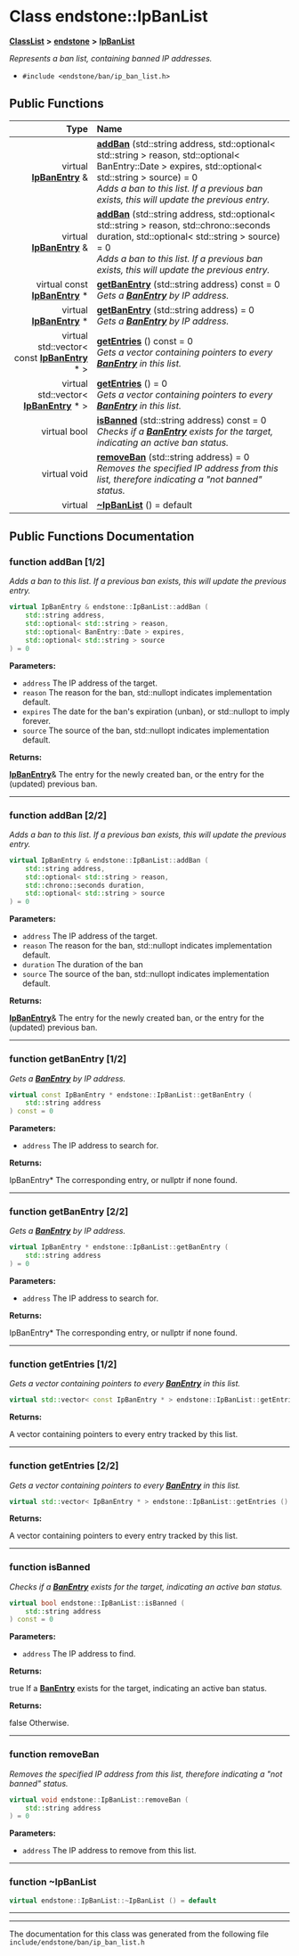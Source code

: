 

# Class endstone::IpBanList



[**ClassList**](annotated.md) **>** [**endstone**](namespaceendstone.md) **>** [**IpBanList**](classendstone_1_1IpBanList.md)



_Represents a ban list, containing banned IP addresses._ 

* `#include <endstone/ban/ip_ban_list.h>`





































## Public Functions

| Type | Name |
| ---: | :--- |
| virtual [**IpBanEntry**](classendstone_1_1IpBanEntry.md) & | [**addBan**](#function-addban-12) (std::string address, std::optional&lt; std::string &gt; reason, std::optional&lt; BanEntry::Date &gt; expires, std::optional&lt; std::string &gt; source) = 0<br>_Adds a ban to this list. If a previous ban exists, this will update the previous entry._  |
| virtual [**IpBanEntry**](classendstone_1_1IpBanEntry.md) & | [**addBan**](#function-addban-22) (std::string address, std::optional&lt; std::string &gt; reason, std::chrono::seconds duration, std::optional&lt; std::string &gt; source) = 0<br>_Adds a ban to this list. If a previous ban exists, this will update the previous entry._  |
| virtual const [**IpBanEntry**](classendstone_1_1IpBanEntry.md) \* | [**getBanEntry**](#function-getbanentry-12) (std::string address) const = 0<br>_Gets a_ [_**BanEntry**_](classendstone_1_1BanEntry.md) _by IP address._ |
| virtual [**IpBanEntry**](classendstone_1_1IpBanEntry.md) \* | [**getBanEntry**](#function-getbanentry-22) (std::string address) = 0<br>_Gets a_ [_**BanEntry**_](classendstone_1_1BanEntry.md) _by IP address._ |
| virtual std::vector&lt; const [**IpBanEntry**](classendstone_1_1IpBanEntry.md) \* &gt; | [**getEntries**](#function-getentries-12) () const = 0<br>_Gets a vector containing pointers to every_ [_**BanEntry**_](classendstone_1_1BanEntry.md) _in this list._ |
| virtual std::vector&lt; [**IpBanEntry**](classendstone_1_1IpBanEntry.md) \* &gt; | [**getEntries**](#function-getentries-22) () = 0<br>_Gets a vector containing pointers to every_ [_**BanEntry**_](classendstone_1_1BanEntry.md) _in this list._ |
| virtual bool | [**isBanned**](#function-isbanned) (std::string address) const = 0<br>_Checks if a_ [_**BanEntry**_](classendstone_1_1BanEntry.md) _exists for the target, indicating an active ban status._ |
| virtual void | [**removeBan**](#function-removeban) (std::string address) = 0<br>_Removes the specified IP address from this list, therefore indicating a "not banned" status._  |
| virtual  | [**~IpBanList**](#function-ipbanlist) () = default<br> |




























## Public Functions Documentation




### function addBan [1/2]

_Adds a ban to this list. If a previous ban exists, this will update the previous entry._ 
```C++
virtual IpBanEntry & endstone::IpBanList::addBan (
    std::string address,
    std::optional< std::string > reason,
    std::optional< BanEntry::Date > expires,
    std::optional< std::string > source
) = 0
```





**Parameters:**


* `address` The IP address of the target. 
* `reason` The reason for the ban, std::nullopt indicates implementation default. 
* `expires` The date for the ban's expiration (unban), or std::nullopt to imply forever. 
* `source` The source of the ban, std::nullopt indicates implementation default. 



**Returns:**

[**IpBanEntry**](classendstone_1_1IpBanEntry.md)& The entry for the newly created ban, or the entry for the (updated) previous ban. 





        

<hr>



### function addBan [2/2]

_Adds a ban to this list. If a previous ban exists, this will update the previous entry._ 
```C++
virtual IpBanEntry & endstone::IpBanList::addBan (
    std::string address,
    std::optional< std::string > reason,
    std::chrono::seconds duration,
    std::optional< std::string > source
) = 0
```





**Parameters:**


* `address` The IP address of the target. 
* `reason` The reason for the ban, std::nullopt indicates implementation default. 
* `duration` The duration of the ban 
* `source` The source of the ban, std::nullopt indicates implementation default. 



**Returns:**

[**IpBanEntry**](classendstone_1_1IpBanEntry.md)& The entry for the newly created ban, or the entry for the (updated) previous ban. 





        

<hr>



### function getBanEntry [1/2]

_Gets a_ [_**BanEntry**_](classendstone_1_1BanEntry.md) _by IP address._
```C++
virtual const IpBanEntry * endstone::IpBanList::getBanEntry (
    std::string address
) const = 0
```





**Parameters:**


* `address` The IP address to search for. 



**Returns:**

IpBanEntry\* The corresponding entry, or nullptr if none found. 





        

<hr>



### function getBanEntry [2/2]

_Gets a_ [_**BanEntry**_](classendstone_1_1BanEntry.md) _by IP address._
```C++
virtual IpBanEntry * endstone::IpBanList::getBanEntry (
    std::string address
) = 0
```





**Parameters:**


* `address` The IP address to search for. 



**Returns:**

IpBanEntry\* The corresponding entry, or nullptr if none found. 





        

<hr>



### function getEntries [1/2]

_Gets a vector containing pointers to every_ [_**BanEntry**_](classendstone_1_1BanEntry.md) _in this list._
```C++
virtual std::vector< const IpBanEntry * > endstone::IpBanList::getEntries () const = 0
```





**Returns:**

A vector containing pointers to every entry tracked by this list. 





        

<hr>



### function getEntries [2/2]

_Gets a vector containing pointers to every_ [_**BanEntry**_](classendstone_1_1BanEntry.md) _in this list._
```C++
virtual std::vector< IpBanEntry * > endstone::IpBanList::getEntries () = 0
```





**Returns:**

A vector containing pointers to every entry tracked by this list. 





        

<hr>



### function isBanned 

_Checks if a_ [_**BanEntry**_](classendstone_1_1BanEntry.md) _exists for the target, indicating an active ban status._
```C++
virtual bool endstone::IpBanList::isBanned (
    std::string address
) const = 0
```





**Parameters:**


* `address` The IP address to find. 



**Returns:**

true If a [**BanEntry**](classendstone_1_1BanEntry.md) exists for the target, indicating an active ban status. 




**Returns:**

false Otherwise. 





        

<hr>



### function removeBan 

_Removes the specified IP address from this list, therefore indicating a "not banned" status._ 
```C++
virtual void endstone::IpBanList::removeBan (
    std::string address
) = 0
```





**Parameters:**


* `address` The IP address to remove from this list. 




        

<hr>



### function ~IpBanList 

```C++
virtual endstone::IpBanList::~IpBanList () = default
```




<hr>

------------------------------
The documentation for this class was generated from the following file `include/endstone/ban/ip_ban_list.h`

